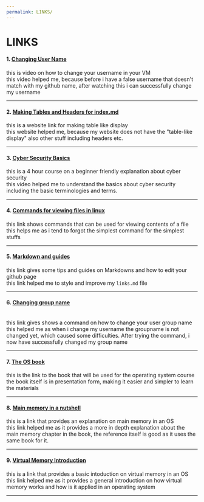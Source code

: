 ```yaml
---
permalink: LINKS/
---
```


# LINKS

#### 1. [Changing User Name](https://www.youtube.com/watch?v=ee2yz41L_3w)<br>
   this is video on how to change your username in your VM<br>
   this video helped me, because before i have a false username that doesn't match with my github name, after watching this i can successfully change my username
   <hr>
   
#### 2. [Making Tables and Headers for index.md](https://github.com/adam-p/markdown-here/wiki/Markdown-Cheatsheet)<br>
   this is a website link for making table like display<br>
   this website helped me, because my website does not have the "table-like display" also other stuff including headers etc.
   <hr>
   
#### 3. [Cyber Security Basics](https://youtu.be/U_P23SqJaDc)<br>
   this is a 4 hour course on a beginner friendly explanation about cyber security<br>
   this video helped me to understand the basics about cyber security including the basic terminologies and terms.
   <hr>
   
#### 4. [Commands for viewing files in linux](https://linuxhandbook.com/view-file-linux/)<br>
   this link shows commands that can be used for viewing contents of a file<br>
   this helps me as i tend to forgot the simplest command for the simplest stuffs
   <hr>
   
#### 5. [Markdown and guides](https://github.com/adam-p/markdown-here/wiki/Markdown-Cheatsheet)<br>
   this link gives some tips and guides on Markdowns and how to edit your github page<br>
   this link helped me to style and improve my `links.md` file
   <hr>
   
#### 6. [Changing group name](https://superuser.com/questions/404135/rename-users-group-name)
<br>
    this link gives shows a command on how to change your user group name<br>
    this helped me as when i change my username the groupname is not changed yet, which caused some difficulties. After trying the command, i now have successfully changed my group name
    <hr>
    
#### 7. [The OS book](https://www.os-book.com/OS10/slide-dir/)<br>
   this is the link to the book that will be used for the operating system course<br>
   the book itself is in presentation form, making it easier and simpler to learn the materials
   <hr>
   
#### 8. [Main memory in a nutshell](https://www.cs.uic.edu/~jbell/CourseNotes/OperatingSystems/8_MainMemory.html)<br>
   this is a link that provides an explanation on main memory in an OS<br>
   this link helped me as it provides a more in depth explanation about the main memory chapter in the book, the reference itself is good as it uses the same book for it.
   <hr>
   
#### 9. [Virtual Memory Introduction](https://www.techtarget.com/searchstorage/definition/virtual-memory#:~:text=Virtual%20memory%20is%20a%20common,(RAM)%20to%20disk%20storage.)
   this is a link that provides a basic intoduction on virtual memory in an OS<br>
   this link helped me as it provides a general introduction on how virtual memory works and how is it applied in an operating system
   <hr>
